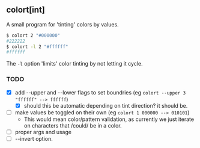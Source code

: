 ## colort[int]

A small program for 'tinting' colors by values.

``` sh
$ colort 2 "#000000"
#222222
$ colort -l 2 "#ffffff"
#ffffff
```

The `-l` option 'limits' color tinting by not letting it cycle.


### TODO ###

- [x] add --upper and --lower flags to set boundries (eg `colort --upper 3 "ffffff" --> ffffff`)
	- [x] should this be automatic depending on tint direction? it should be.
- [ ] make values be toggled on their own (eg `colort 1 000000 --> 010101`)
	- This would mean color/pattern validation, as currently we just iterate on characters that /could/ be in a color.
- [ ] proper args and usage
- [ ] --invert option.
